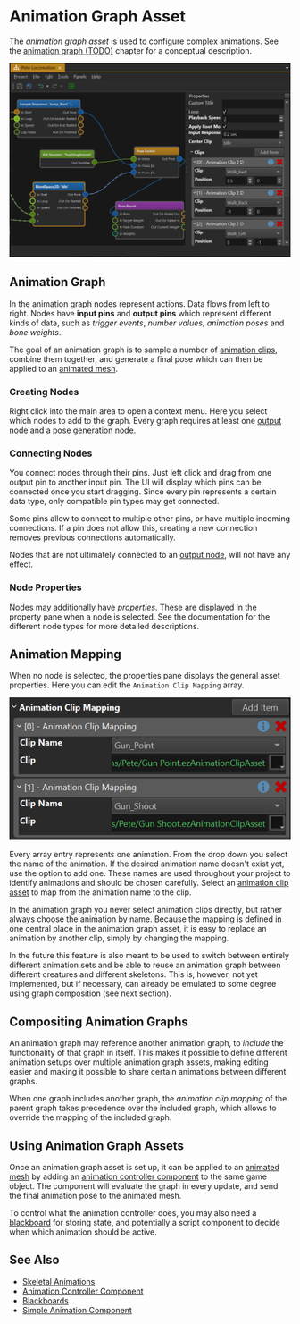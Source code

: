 # Animation Graph Asset

The *animation graph asset* is used to configure complex animations. See the [animation graph (TODO)](animation-graph-overview.md) chapter for a conceptual description.

![Animation Graph Asset](media/anim-controller-asset.png)

## Animation Graph

In the animation graph nodes represent actions. Data flows from left to right. Nodes have **input pins** and **output pins** which represent different kinds of data, such as *trigger events*, *number values*, *animation poses* and *bone weights*.

The goal of an animation graph is to sample a number of [animation clips](../animation-clip-asset.md), combine them together, and generate a final pose which can then be applied to an [animated mesh](../animated-mesh-component.md).

### Creating Nodes

Right click into the main area to open a context menu. Here you select which nodes to add to the graph. Every graph requires at least one [output node](anim-nodes-output.md) and a [pose generation node](anim-nodes-pose-generation.md).

### Connecting Nodes

You connect nodes through their pins. Just left click and drag from one output pin to another input pin. The UI will display which pins can be connected once you start dragging. Since every pin represents a certain data type, only compatible pin types may get connected.

Some pins allow to connect to multiple other pins, or have multiple incoming connections. If a pin does not allow this, creating a new connection removes previous connections automatically.

Nodes that are not ultimately connected to an [output node](anim-nodes-output.md), will not have any effect.

### Node Properties

Nodes may additionally have *properties*. These are displayed in the property pane when a node is selected. See the documentation for the different node types for more detailed descriptions.

## Animation Mapping

When no node is selected, the properties pane displays the general asset properties. Here you can edit the `Animation Clip Mapping` array.

![Animation clip mapping](media/anim-clip-mapping.png)

Every array entry represents one animation. From the drop down you select the name of the animation. If the desired animation name doesn't exist yet, use the **<Edit Values...>** option to add one. These names are used throughout your project to identify animations and should be chosen carefully. Select an [animation clip asset](../animation-clip-asset.md) to map from the animation name to the clip.

In the animation graph you never select animation clips directly, but rather always choose the animation by name. Because the mapping is defined in one central place in the animation graph asset, it is easy to replace an animation by another clip, simply by changing the mapping.

In the future this feature is also meant to be used to switch between entirely different animation sets and be able to reuse an animation graph between different creatures and different skeletons. This is, however, not yet implemented, but if necessary, can already be emulated to some degree using graph composition (see next section).

## Compositing Animation Graphs

An animation graph may reference another animation graph, to *include* the functionality of that graph in itself. This makes it possible to define different animation setups over multiple animation graph assets, making editing easier and making it possible to share certain animations between different graphs.

When one graph includes another graph, the *animation clip mapping* of the parent graph takes precedence over the included graph, which allows to override the mapping of the included graph.

## Using Animation Graph Assets

Once an animation graph asset is set up, it can be applied to an [animated mesh](../animated-mesh-component.md) by adding an [animation controller component](animation-controller-component.md) to the same game object. The component will evaluate the graph in every update, and send the final animation pose to the animated mesh.

To control what the animation controller does, you may also need a [blackboard](../../../Miscellaneous/blackboards.md) for storing state, and potentially a script component to decide when which animation should be active.

## See Also

* [Skeletal Animations](../skeletal-animation-overview.md)
* [Animation Controller Component](animation-controller-component.md)
* [Blackboards](../../../Miscellaneous/blackboards.md)
* [Simple Animation Component](../simple-animation-component.md)
